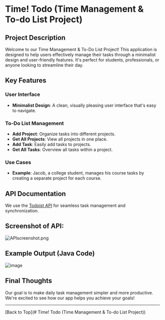 # Time! Todo (Time Management & To-do List Project)

## Project Description
Welcome to our Time Management & To-Do List Project! This application is designed to help users effectively manage their tasks through a minimalist design and user-friendly features. It's perfect for students, professionals, or anyone looking to streamline their day.

## Key Features

### User Interface 
- **Minimalist Design**: A clean, visually pleasing user interface that's easy to navigate.

### To-Do List Management
- **Add Project**: Organize tasks into different projects.
- **Get All Projects**: View all projects in one place.
- **Add Task**: Easily add tasks to projects.
- **Get All Tasks**: Overview all tasks within a project.

### Use Cases
- **Example**: Jacob, a college student, manages his course tasks by creating a separate project for each course.


## API Documentation
We use the [Todoist API](https://developer.todoist.com/rest/v2/#overview) for seamless task management and synchronization.

## Screenshot of API:
![APIscreenshot.png](APIscreenshot.png)


## Example Output (Java Code)
![image](https://github.com/ximing21/207-Group/assets/66059161/c2f7dd8b-3f7d-4eb4-8929-dd0edf754fb6)

## Final Thoughts
Our goal is to make daily task management simpler and more productive. We're excited to see how our app helps you achieve your goals!

---

[Back to Top](# Time! Todo (Time Management & To-do List Project))
